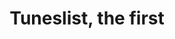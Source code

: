 ---
layout: post
title: Tuneslist, the first
id: 1
list_date: 'February 13th, 2015'
playlists:
 - name: Jefff
   url: 'http://open.spotify.com/user/jefffis/playlist/0JGJIKPhqNHxietupYrxS5'
   title: 'Past Wolf Parade: Spin-offs abound'
   img: 'http://cdn.stereogum.com/files/2008/04/wolf_parade-call_it_a_ritual.jpg'
   src: 'Spotify'
   p_tags: 
    - ptag: indie
    - ptag: rock
 - name: Joy Jama
   url: 'https://play.spotify.com/user/spotify/playlist/0eDq2STmk8tKcD7qWCwrze?play=true&utm_source=open.spotify.com&utm_medium=open'
   title: 'Evening Chill'
   src: 'Spotify'
 - name: Steve Elmer
   url: 'http://open.spotify.com/user/12175877261/playlist/4ALsuCHW3o4w4vcDw9GH0V'
   title: 'DC to LA in two bands'
   img: 'images/1/steve-elmer.jpg'
   src: 'Spotify'
 - name: Robert Manukyan
   url: 'http://www.rdio.com/people/RobertManukyan0130/playlists/12788485/RobMan_Tunes/'
   title: 'Robman Tunes'
   src: 'Rdio'
 - name: Namela Kim
   url: 'http://grooveshark.com/#!/playlist/Fashion/102956652'
   title: 'Fashion Playlist'
   src: 'Grooveshark'
 - name: Ryan Nance
   url: 'http://www.youtube.com/playlist?list=PLSit519x334iGSMmwU1dnWbu4uJr-83iR'
   title: 'The shuffle of aspen one morning'
   src: 'YouTube'
 - name: Victor Barrera
   url: 'http://www.youtube.com/playlist?list=PLP1NWMQKr5vtL-9CuP6dlYNW_uvWai8lv'
   title: 'It Ain&rsquo;t Kidz Bop Tho Vol. 1'
   img: 'images/1/victor-barrera.jpg'
   src: 'YouTube'
 - name: Monica Caprarella
   url: 'http://open.spotify.com/user/123664279/playlist/3xFQDRgH9oAaFEiXrQS8I5'
   title: 'Sampler'
   src: 'Spotify'
 - name: Phil Woods
   url: 'https://play.spotify.com/album/4cPNeJTCwhYoJJ8sfqLOCB'
   title: 'Typhoon - 13. Post Script'
   src: 'Spotify'
 - name: Kristin
   url: 'http://open.spotify.com/user/123990834/playlist/2jWRGj5fTDEk26iHzzgHeJ'
   title: 'Big Gigantic, Cherub - 19. The Night Is Young (feat. Cherub)'
   src: 'Spotify'
 - name: Marisa DeHoyos
   url: 'http://open.spotify.com/user/1247929713/playlist/1xVoEly5NJWUSXmyWxyRaY'
   title: 'Killer Top Secret Playlist'
   src: 'Spotify'
 - name: Eliza Shamshian
   url: ' http://open.spotify.com/user/elizainhollywood/playlist/1e4vIq87FSbMSBjFqeT5n6'
   title: 'Migos - 21. Versace'
   src: 'Spotify'
 - name: Justin Russikoff
   url: 'http://open.spotify.com/user/12642074/playlist/2nw9bnmAcErtvuFpWMyFSy'
   title: 'Lettuce - 200. Squadlive'
   src: 'Spotify'
 - name: Fred Heidbrink
   url: 'http://open.spotify.com/track/5P6vo51dtkBYWXswH1twvK'
   title: 'Snarky Puppy – Lingus'
   src: 'Spotify'
 - name: Danielle Hruska
   url: 'https://play.spotify.com/user/1233098644/playlist/1jW8H1s1yJUEiaJbbXxRCl'
   title: 'Comp'
   src: 'Spotify'
---